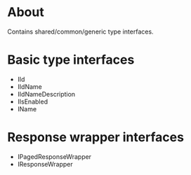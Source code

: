 # About

Contains shared/common/generic type interfaces.

# Basic type interfaces

- IId
- IIdName
- IIdNameDescription
- IIsEnabled
- IName

# Response wrapper interfaces

- IPagedResponseWrapper<TData>
- IResponseWrapper<TData>